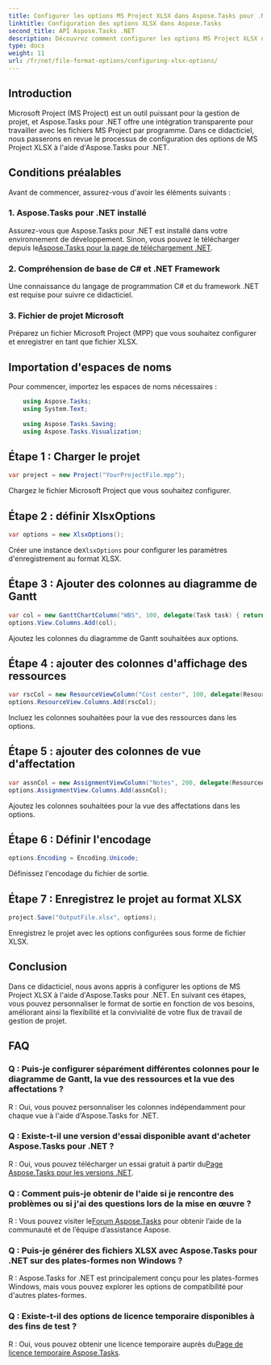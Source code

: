 ```yaml
---
title: Configurer les options MS Project XLSX dans Aspose.Tasks pour .NET
linktitle: Configuration des options XLSX dans Aspose.Tasks
second_title: API Aspose.Tasks .NET
description: Découvrez comment configurer les options MS Project XLSX dans Aspose.Tasks pour .NET. Personnalisez les colonnes, l'encodage et bien plus encore sans effort.
type: docs
weight: 11
url: /fr/net/file-format-options/configuring-xlsx-options/
---
```

## Introduction
Microsoft Project (MS Project) est un outil puissant pour la gestion de projet, et Aspose.Tasks pour .NET offre une intégration transparente pour travailler avec les fichiers MS Project par programme. Dans ce didacticiel, nous passerons en revue le processus de configuration des options de MS Project XLSX à l'aide d'Aspose.Tasks pour .NET.
## Conditions préalables
Avant de commencer, assurez-vous d'avoir les éléments suivants :
### 1. Aspose.Tasks pour .NET installé
 Assurez-vous que Aspose.Tasks pour .NET est installé dans votre environnement de développement. Sinon, vous pouvez le télécharger depuis le[Aspose.Tasks pour la page de téléchargement .NET](https://releases.aspose.com/tasks/net/).
### 2. Compréhension de base de C# et .NET Framework
Une connaissance du langage de programmation C# et du framework .NET est requise pour suivre ce didacticiel.
### 3. Fichier de projet Microsoft
Préparez un fichier Microsoft Project (MPP) que vous souhaitez configurer et enregistrer en tant que fichier XLSX.

## Importation d'espaces de noms
Pour commencer, importez les espaces de noms nécessaires :
```csharp
    using Aspose.Tasks;
    using System.Text;
    
    using Aspose.Tasks.Saving;
    using Aspose.Tasks.Visualization;
```

## Étape 1 : Charger le projet
```csharp
var project = new Project("YourProjectFile.mpp");
```
Chargez le fichier Microsoft Project que vous souhaitez configurer.
## Étape 2 : définir XlsxOptions
```csharp
var options = new XlsxOptions();
```
 Créer une instance de`XlsxOptions` pour configurer les paramètres d'enregistrement au format XLSX.
## Étape 3 : Ajouter des colonnes au diagramme de Gantt
```csharp
var col = new GanttChartColumn("WBS", 100, delegate(Task task) { return task.Get(Tsk.WBS); });
options.View.Columns.Add(col);
```
Ajoutez les colonnes du diagramme de Gantt souhaitées aux options.
## Étape 4 : ajouter des colonnes d'affichage des ressources
```csharp
var rscCol = new ResourceViewColumn("Cost center", 100, delegate(Resource resource) { return resource.Get(Rsc.CostCenter); });
options.ResourceView.Columns.Add(rscCol);
```
Incluez les colonnes souhaitées pour la vue des ressources dans les options.
## Étape 5 : ajouter des colonnes de vue d'affectation
```csharp
var assnCol = new AssignmentViewColumn("Notes", 200, delegate(ResourceAssignment assignment) { return assignment.Get(Asn.NotesText); });
options.AssignmentView.Columns.Add(assnCol);
```
Ajoutez les colonnes souhaitées pour la vue des affectations dans les options.
## Étape 6 : Définir l'encodage
```csharp
options.Encoding = Encoding.Unicode;
```
Définissez l'encodage du fichier de sortie.
## Étape 7 : Enregistrez le projet au format XLSX
```csharp
project.Save("OutputFile.xlsx", options);
```
Enregistrez le projet avec les options configurées sous forme de fichier XLSX.

## Conclusion
Dans ce didacticiel, nous avons appris à configurer les options de MS Project XLSX à l'aide d'Aspose.Tasks pour .NET. En suivant ces étapes, vous pouvez personnaliser le format de sortie en fonction de vos besoins, améliorant ainsi la flexibilité et la convivialité de votre flux de travail de gestion de projet.
## FAQ

### Q : Puis-je configurer séparément différentes colonnes pour le diagramme de Gantt, la vue des ressources et la vue des affectations ?

R : Oui, vous pouvez personnaliser les colonnes indépendamment pour chaque vue à l'aide d'Aspose.Tasks for .NET.

### Q : Existe-t-il une version d'essai disponible avant d'acheter Aspose.Tasks pour .NET ?

 R : Oui, vous pouvez télécharger un essai gratuit à partir du[Page Aspose.Tasks pour les versions .NET](https://releases.aspose.com/).

### Q : Comment puis-je obtenir de l'aide si je rencontre des problèmes ou si j'ai des questions lors de la mise en œuvre ?

 R : Vous pouvez visiter le[Forum Aspose.Tasks](https://forum.aspose.com/c/tasks/15) pour obtenir l’aide de la communauté et de l’équipe d’assistance Aspose.

### Q : Puis-je générer des fichiers XLSX avec Aspose.Tasks pour .NET sur des plates-formes non Windows ?

R : Aspose.Tasks for .NET est principalement conçu pour les plates-formes Windows, mais vous pouvez explorer les options de compatibilité pour d'autres plates-formes.

### Q : Existe-t-il des options de licence temporaire disponibles à des fins de test ?

 R : Oui, vous pouvez obtenir une licence temporaire auprès du[Page de licence temporaire Aspose.Tasks](https://purchase.aspose.com/temporary-license/).